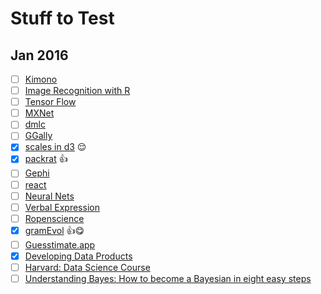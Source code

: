 # Stuff to Test
## Jan 2016 
- [ ] [Kimono](https://www.kimonolabs.com/) 
- [ ] [Image Recognition with R](http://flovv.github.io/Image-Recognition/)
- [ ] [Tensor Flow](https://www.tensorflow.org/) 
- [ ] [MXNet](http://mxnet.readthedocs.org/en/latest/) 
- [ ] [dmlc](https://github.com/dmlc)
- [ ] [GGally](https://github.com/ggobi/ggally)
- [x] [scales in d3](https://medium.com/@mbostock/introducing-d3-scale-61980c51545f#.h5fy1eyix) :relieved:
- [x] [packrat](http://rstudio.github.io/packrat/) :+1:
- [ ] [Gephi](https://gephi.org/)
- [ ] [react](http://facebook.github.io/react/)
- [ ] [Neural Nets](https://blog.skcript.com/how-to-learn-neural-networks-758b78f2736e#.b4g6v31ne) 
- [ ] [Verbal Expression](https://github.com/VerbalExpressions/JSVerbalExpressions)
- [ ] [Ropenscience](https://ropensci.org/)
- [x] [gramEvol](https://github.com/fnoorian/gramEvol) :+1::yum:
- [ ] [Guesstimate.app](http://getguesstimate.com/)
- [x] [Developing Data Products](https://www.coursera.org/learn/data-products/?utm_medium=email&utm_source=other&utm_campaign=opencourse.welcome.data-products.learnBanner~opencourse.welcome.3Vo3Am1LEeWMPAqsmzmVew.)
- [ ] [Harvard: Data Science Course](http://cs109.github.io/2015/pages/videos.html)
- [ ] [Understanding Bayes: How to become a Bayesian in eight easy steps](http://alexanderetz.com/2016/02/07/understanding-bayes-how-to-become-a-bayesian-in-eight-easy-steps/)
